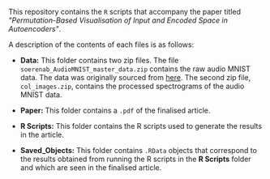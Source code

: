 This repository contains the `R` scripts that accompany the paper titled *"Permutation-Based Visualisation of Input and Encoded Space in Autoencoders"*. 

A description of the contents of each files is as follows: 

* **Data:** This folder contains two zip files. The file `soerenab_AudioMNIST_master_data.zip` contains the raw audio MNIST data. The data was originally sourced from [here](https://github.com/soerenab/AudioMNIST). The second zip file, `col_images.zip`, contains the processed spectrograms of the audio MNIST data.

* **Paper:** This folder contains a `.pdf` of the finalised article.

* **R Scripts:** This folder contains the R scripts used to generate the results in the article. 

* **Saved_Objects:** This folder contains `.RData` objects that correspond to the results obtained from running the R scripts in the
**R Scripts** folder and which are seen in the finalised article. 

